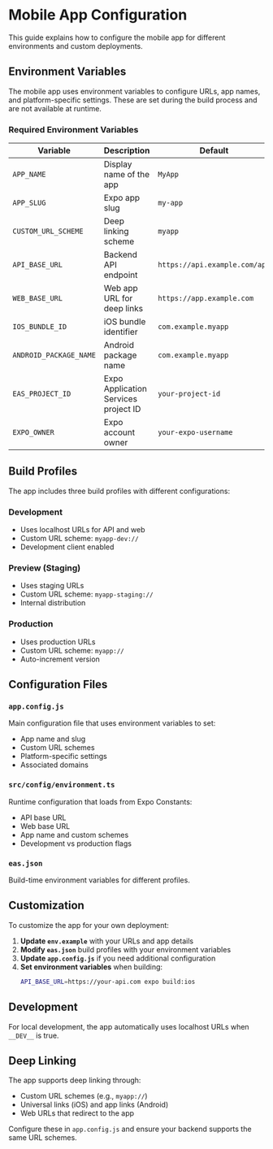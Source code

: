 # Mobile App Configuration

This guide explains how to configure the mobile app for different environments and custom deployments.

## Environment Variables

The mobile app uses environment variables to configure URLs, app names, and platform-specific settings. These are set during the build process and are not available at runtime.

### Required Environment Variables

| Variable | Description | Default |
|----------|-------------|---------|
| `APP_NAME` | Display name of the app | `MyApp` |
| `APP_SLUG` | Expo app slug | `my-app` |
| `CUSTOM_URL_SCHEME` | Deep linking scheme | `myapp` |
| `API_BASE_URL` | Backend API endpoint | `https://api.example.com/api` |
| `WEB_BASE_URL` | Web app URL for deep links | `https://app.example.com` |
| `IOS_BUNDLE_ID` | iOS bundle identifier | `com.example.myapp` |
| `ANDROID_PACKAGE_NAME` | Android package name | `com.example.myapp` |
| `EAS_PROJECT_ID` | Expo Application Services project ID | `your-project-id` |
| `EXPO_OWNER` | Expo account owner | `your-expo-username` |

## Build Profiles

The app includes three build profiles with different configurations:

### Development
- Uses localhost URLs for API and web
- Custom URL scheme: `myapp-dev://`
- Development client enabled

### Preview (Staging)
- Uses staging URLs
- Custom URL scheme: `myapp-staging://`
- Internal distribution

### Production
- Uses production URLs
- Custom URL scheme: `myapp://`
- Auto-increment version

## Configuration Files

### `app.config.js`
Main configuration file that uses environment variables to set:
- App name and slug
- Custom URL schemes
- Platform-specific settings
- Associated domains

### `src/config/environment.ts`
Runtime configuration that loads from Expo Constants:
- API base URL
- Web base URL
- App name and custom schemes
- Development vs production flags

### `eas.json`
Build-time environment variables for different profiles.

## Customization

To customize the app for your own deployment:

1. **Update `env.example`** with your URLs and app details
2. **Modify `eas.json`** build profiles with your environment variables
3. **Update `app.config.js`** if you need additional configuration
4. **Set environment variables** when building:
   ```bash
   API_BASE_URL=https://your-api.com expo build:ios
   ```

## Development

For local development, the app automatically uses localhost URLs when `__DEV__` is true.

## Deep Linking

The app supports deep linking through:
- Custom URL schemes (e.g., `myapp://`)
- Universal links (iOS) and app links (Android)
- Web URLs that redirect to the app

Configure these in `app.config.js` and ensure your backend supports the same URL schemes. 